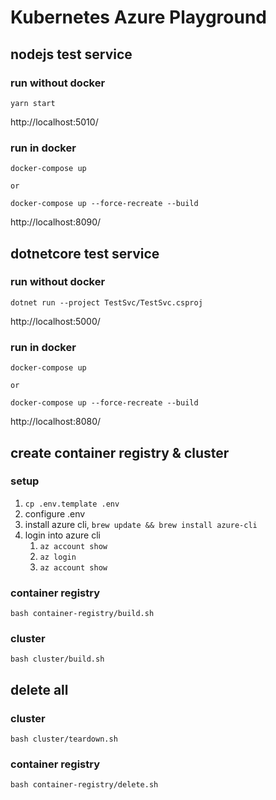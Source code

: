 # Kubernetes Azure Playground

## nodejs test service

### run without docker

```
yarn start
```

http://localhost:5010/

### run in docker

```
docker-compose up

or

docker-compose up --force-recreate --build
```

http://localhost:8090/

## dotnetcore test service

### run without docker

```
dotnet run --project TestSvc/TestSvc.csproj
```

http://localhost:5000/

### run in docker

```
docker-compose up

or

docker-compose up --force-recreate --build
```

http://localhost:8080/

## create container registry & cluster

### setup

1. `cp .env.template .env`
1. configure .env
1. install azure cli, `brew update && brew install azure-cli`
1. login into azure cli
   1. `az account show`
   1. `az login`
   1. `az account show`

### container registry

```
bash container-registry/build.sh
```

### cluster

```
bash cluster/build.sh
```

## delete all

### cluster

```
bash cluster/teardown.sh
```

### container registry

```
bash container-registry/delete.sh
```

